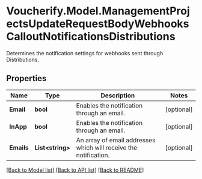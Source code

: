 # Voucherify.Model.ManagementProjectsUpdateRequestBodyWebhooksCalloutNotificationsDistributions
Determines the notification settings for webhooks sent through Distributions.

## Properties

Name | Type | Description | Notes
------------ | ------------- | ------------- | -------------
**Email** | **bool** | Enables the notification through an email. | [optional] 
**InApp** | **bool** | Enables the notification through an email. | [optional] 
**Emails** | **List&lt;string&gt;** | An array of email addresses which will receive the notification. | [optional] 

[[Back to Model list]](../../README.md#documentation-for-models) [[Back to API list]](../../README.md#documentation-for-api-endpoints) [[Back to README]](../../README.md)

